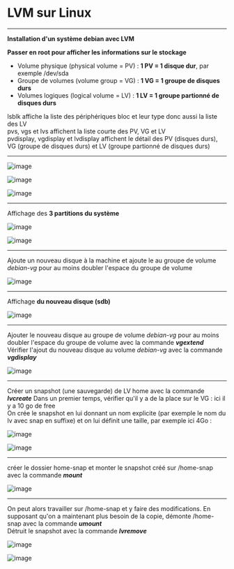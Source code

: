 # LVM sur Linux
_____

**Installation d'un système debian avec LVM** 

**Passer en root pour afficher les informations sur le stockage**  

- Volume physique (physical volume = PV) : **1 PV = 1 disque dur**, par exemple /dev/sda
- Groupe de volumes (volume group = VG) : **1 VG =  1 groupe de disques durs**          
- Volumes logiques (logical volume = LV) : **1 LV = 1 groupe partionné de disques durs**      
  
lsblk affiche la liste des périphériques bloc et leur type donc aussi la liste des LV         
pvs, vgs et lvs affichent la liste courte des PV, VG et LV    
pvdisplay, vgdisplay et lvdisplay affichent le détail des PV (disques durs), VG (groupe de disques durs) et LV (groupe partionné de disques durs)       

___

![image](https://github.com/techerbeatrice/LVM_Linux/assets/138071140/2237df91-14eb-460c-9d97-ddde36f23c64)

![image](https://github.com/techerbeatrice/LVM_Linux/assets/138071140/dcc9c421-e9db-4f37-a24d-cd9eaafa3432)

![image](https://github.com/techerbeatrice/LVM_Linux/assets/138071140/1a4e86a7-84e9-4614-9115-22f6619e3370)

____

Affichage des **3 partitions du système**  

![image](https://github.com/techerbeatrice/LVM_Linux/assets/138071140/4bf23b3a-611d-4fb6-ab94-cffa05ceee08)

![image](https://github.com/techerbeatrice/LVM_Linux/assets/138071140/d4c2d5a2-de2a-4f4c-beb7-6b72a393d21d)

____

Ajoute un nouveau disque à la machine et ajoute le au groupe de volume _debian-vg_ pour au moins doubler l'espace du groupe de volume   

![image](https://github.com/techerbeatrice/LVM_Linux/assets/138071140/7b96b2a2-3eb9-4a2b-890d-d10dc53cb07b)

____

Affichage **du nouveau disque (sdb)**     

![image](https://github.com/techerbeatrice/LVM_Linux/assets/138071140/5298d332-c7da-4cd1-8ab5-d9075c933a38)

___

Ajouter le nouveau disque au groupe de volume _debian-vg_ pour au moins doubler l'espace du groupe de volume avec la commande **_vgextend_**     
Vérifier l'ajout du nouveau disque au volume _debian-vg_ avec la commande **_vgdisplay_**      

![image](https://github.com/techerbeatrice/LVM_Linux/assets/138071140/eeec3a3b-1a2f-4a36-82ac-15eea38fa2a0)

___

Créer un snapshot (une sauvegarde) de LV home avec la commande **_lvcreate_** 
Dans un premier temps, vérifier qu'il y a de la place sur le VG : ici il y a 10 go de free  
On crée le snapshot en lui donnant un nom explicite (par exemple le nom du lv avec snap en suffixe) et on lui définit une taille, par exemple ici 4Go :   

![image](https://github.com/techerbeatrice/LVM_Linux/assets/138071140/fb6fed03-480e-4821-997b-11f52e6d5114)

![image](https://github.com/techerbeatrice/LVM_Linux/assets/138071140/ef0faadc-2792-4b6b-90a6-0a5208b5146b)

___

créer le dossier home-snap et monter le snapshot créé sur /home-snap avec la commande **_mount_**   

![image](https://github.com/techerbeatrice/LVM_Linux/assets/138071140/3b2bcd77-bb19-486c-8a97-cc319330b362)

___

On peut alors travailler sur /home-snap et y faire des modifications. En supposant qu'on a maintenant plus besoin de la copie, démonte /home-snap avec la commande **_umount_**  
Détruit le snapshot avec la commande **_lvremove_**  

![image](https://github.com/techerbeatrice/LVM_Linux/assets/138071140/52fcb654-faca-49c6-a588-9ef562ac0cbc)

![image](https://github.com/techerbeatrice/LVM_Linux/assets/138071140/481c4eef-1ccd-459e-b6c5-8ab1cf660641)



